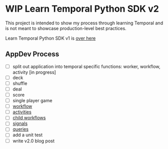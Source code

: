 # WIP Learn Temporal Python SDK v2
This project is intended to show my process through learning Temporal and is not meant to showcase production-level best practices.

Learn Temporal Python SDK v1 is [over here](https://github.com/rainleander/learn-temporal-pythonSDK)

## AppDev Process
- [ ] split out application into temporal specific functions: worker, workflow, activity [in progress]
- [ ] deck
- [ ] shuffle
- [ ] deal
- [ ] score
- [ ] single player game 
- [ ] [workflow](https://docs.temporal.io/application-development/foundations) 
- [ ] [activities](https://docs.temporal.io/application-development/features) 
- [ ] [child workflows](https://docs.temporal.io/workflows#child-workflow)
- [ ] [signals](https://docs.temporal.io/concepts/what-is-a-signal/)
- [ ] [queries](https://docs.temporal.io/concepts/what-is-a-query/) 
- [ ] add a unit test
- [ ] write v2.0 blog post

